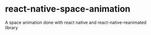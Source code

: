 # react-native-space-animation
A space animation done with react native and react-native-reanimated library
